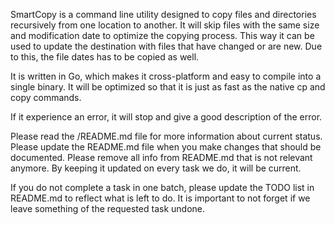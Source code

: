 SmartCopy is a command line utility designed to copy files and directories recursively from one location to another. It will skip files with the same size and modification date to optimize the copying process. This way it can be used to update the destination with files that have changed or are new. Due to this, the file dates has to be copied as well.

It is written in Go, which makes it cross-platform and easy to compile into a single binary. It will be optimized so that it is just as fast as the native cp and copy commands.

If it experience an error, it will stop and give a good description of the error.

Please read the /README.md file for more information about current status. Please update the README.md file when you make changes that should be documented. Please remove all info from README.md that is not relevant anymore. By keeping it updated on every task we do, it will be current.

If you do not complete a task in one batch, please update the TODO list in README.md to reflect what is left to do. It is important to not forget if we leave something of the requested task undone.

